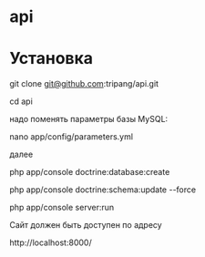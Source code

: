 api
=======

# Установка

git clone git@github.com:tripang/api.git

cd api

надо поменять параметры базы MySQL:

nano app/config/parameters.yml

далее

php app/console doctrine:database:create

php app/console doctrine:schema:update --force

php app/console server:run

Сайт должен быть доступен по адресу

http://localhost:8000/
